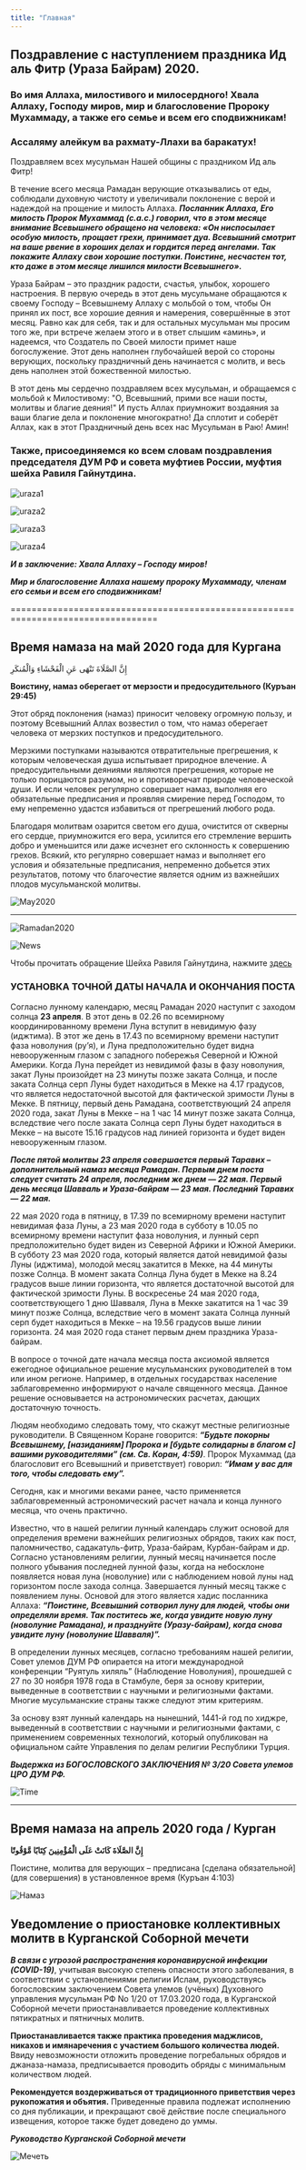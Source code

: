 ```yaml
---
title: "Главная"
---
```


## Поздравление с наступлением праздника Ид аль Фитр (Ураза Байрам) 2020.

### Во имя Аллаха, милостивого и милосердного! Хвала Аллаху, Господу миров, мир и благословение Пророку Мухаммаду, а также его семье и всем его сподвижникам!

### Ассаляму алейкум ва рахмату-Ллахи ва баракатух!

Поздравляем всех мусульман Нашей общины с праздником Ид аль Фитр!

В течение всего месяца Рамадан верующие отказывались от еды, соблюдали духовную чистоту и увеличивали поклонение с верой и надеждой на прощение и милость Аллаха. ***Посланник Аллаха, Его милость Пророк Мухаммад (с.а.с.) говорил, что в этом месяце внимание Всевышнего обращено на человека: «Он ниспосылает особую милость, прощает грехи, принимает дуа. Всевышний смотрит на ваше рвение в хороших делах и гордится перед ангелами. Так покажите Аллаху свои хорошие поступки. Поистине, несчастен тот, кто даже в этом месяце лишился милости Всевышнего».***

Ураза Байрам – это праздник радости, счастья, улыбок, хорошего настроения. В первую очередь в этот день мусульмане обращаются к своему Господу – Всевышнему Аллаху с мольбой о том, чтобы Он принял их пост, все хорошие деяния и намерения, совершённые в этот месяц. Равно как для себя, так и для остальных мусульман мы просим того же, при встрече желаем этого и в ответ слышим «аминь», и надеемся, что Создатель по Своей милости примет наше богослужение.  Этот день наполнен глубочайшей верой со стороны верующих, поскольку праздничный день начинается с молитв, и весь день наполнен этой божественной милостью.

В этот день мы сердечно поздравляем всех мусульман, и обращаемся с мольбой к Милостивому: "О, Всевышний, прими все наши посты, молитвы и благие деяния!" И пусть Аллах приумножит воздаяния за ваши благие дела и поклонение многократно! Да сплотит и соберёт Аллах, как в этот Праздничный день всех нас Мусульман в Раю! Амин!

### Также, присоединяемся ко всем словам поздравления председателя ДУМ РФ и совета муфтиев России, муфтия шейха Равиля Гайнутдина.

![uraza1](./index/num1.jpg)

![uraza2](./index/num2.jpg)

![uraza3](./index/num3.jpg)

![uraza4](./index/num4.jpg)

***И в заключение: Хвала Аллаху – Господу миров!***

***Мир и благословение Аллаха нашему пророку Мухаммаду, членам его семьи и всем его сподвижникам!***

==================================================================================

## Время намаза на май 2020 года для Кургана

إِنَّ الصَّلَاةَ تَنْهَى عَنِ الْفَحْشَاءِ وَالْمُنكَرِ

**Воистину, намаз оберегает от мерзости и предосудительного (Куръан 29:45)**

Этот обряд поклонения (намаз) приносит человеку огромную пользу, и поэтому Всевышний Аллах возвестил о том, что намаз оберегает человека от мерзких поступков и предосудительного.

Мерзкими поступками называются отвратительные прегрешения, к которым человеческая душа испытывает природное влечение. А предосудительными деяниями являются прегрешения, которые не только порицаются разумом, но и противоречат природе человеческой души. И если человек регулярно совершает намаз, выполняя его обязательные предписания и проявляя смирение перед Господом, то ему непременно удастся избавиться от прегрешений любого рода.

Благодаря молитвам озарится светом его душа, очистится от скверны его сердце, приумножится его вера, усилится его стремление вершить добро и уменьшится или даже исчезнет его склонность к совершению грехов. Всякий, кто регулярно совершает намаз и выполняет его условия и обязательные предписания, непременно добьется этих результатов, потому что благочестие является одним из важнейших плодов мусульманской молитвы.

![May2020](./index/May2020.jpg)

---

![Ramadan2020](./index/Ramadan.jpg)

![News](./index/Gainudin.jpg)

Чтобы прочитать обращение Шейха Равиля Гайнутдина, нажмите <a href="https://kurgan-mosque.ru/news">здесь</a>

### УСТАНОВКА ТОЧНОЙ ДАТЫ НАЧАЛА И ОКОНЧАНИЯ ПОСТА

Согласно лунному календарю, месяц Рамадан 2020 наступит с заходом солнца **23 апреля**. В этот день в 02.26 по всемирному координированному времени Луна вступит в невидимую фазу (иджтима). В этот же день в 17.43 по всемирному времени наступит фаза новолуния (ру’я), и Луна предположительно будет видна невооруженным глазом с западного побережья Северной и Южной Америки. Когда Луна перейдет из невидимой фазы в фазу новолуния, закат Луны произойдет на 23 минуты позже заката Солнца, и после заката Солнца серп Луны будет находиться в Мекке на 4.17 градусов, что является недостаточной высотой для фактической зримости Луны в Мекке. В пятницу, первый день Рамадана, соответствующий 24 апреля 2020 года, закат Луны в Мекке – на 1 час 14 минут позже заката Солнца, вследствие чего после заката Солнца серп Луны будет находиться в Мекке – на высоте 15.16 градусов над линией горизонта и будет виден невооруженным глазом.

***После пятой молитвы 23 апреля совершается первый Таравих – дополнительный намаз месяца Рамадан. Первым днем поста следует считать 24 апреля, последним же днем — 22 мая. Первый день месяца Шавваль и Ураза-байрам — 23 мая. Последний Таравих — 22 мая.***

22 мая 2020 года в пятницу, в 17.39 по всемирному времени наступит невидимая фаза Луны, а 23 мая 2020 года в субботу в 10.05 по всемирному времени наступит фаза новолуния, и лунный серп предположительно будет виден из Северной Африки и Южной Америки. В субботу 23 мая 2020 года, который является датой невидимой фазы Луны (иджтима), молодой месяц закатится в Мекке, на 44 минуты позже Солнца. В момент заката Солнца Луна будет в Мекке на 8.24 градусов выше линии горизонта, что является достаточной высотой для фактической зримости Луны. В воскресенье 24 мая 2020 года, соответствующего 1 дню Шавваля, Луна в Мекке закатится на 1 час 39 минут позже Солнца, вследствие чего в момент заката Солнца лунный серп будет находиться в Мекке – на 19.56 градусов выше линии горизонта. 24 мая 2020 года станет первым днем праздника Ураза-байрам.

В вопросе о точной дате начала месяца поста аксиомой является ежегодное официальное решение мусульманских руководителей в том или ином регионе. Например, в отдельных государствах население заблаговременно информируют о начале священного месяца. Данное решение основывается на астрономических расчетах, дающих достаточную точность.

Людям необходимо следовать тому, что скажут местные религиозные руководители. В Священном Коране говорится: ***“Будьте покорны Всевышнему, [назиданиям] Пророка и [будьте солидарны в благом с] вашими руководителями” (см. Св. Коран, 4:59)***. Пророк Мухаммад (да благословит его Всевышний и приветствует) говорил: ***“Имам у вас для того, чтобы следовать ему”.***

Сегодня, как и многими веками ранее, часто применяется заблаговременный астрономический расчет начала и конца лунного месяца, что очень практично.

Известно, что в нашей религии лунный календарь служит основой для определения времени важнейших религиозных обрядов, таких как пост, паломничество, садакатуль-фитр, Ураза-байрам, Курбан-байрам и др. Согласно установлениям религии, лунный месяц начинается после полного убывания последней лунной фазы, когда на небосклоне появляется новая луна (новолуние) или с наблюдением новой луны над горизонтом после захода солнца. Завершается лунный месяц также с появлением луны. Основой для этого является хадис посланника Аллаха: ***“Поистине, Всевышний сотворил луну для людей, чтобы они определяли время. Так поститесь же, когда увидите новую луну (новолуние Рамадана), и празднуйте (Уразу-байрам), когда снова увидите луну (новолуние Шавваля)”.***

В определении лунных месяцев, согласно требованиям нашей религии, Совет улемов ДУМ РФ опирается на итоги международной конференции “Руятуль хиляль” (Наблюдение Новолуния), прошедшей с 27 по 30 ноября 1978 года в Стамбуле, беря за основу критерии, выведенные в соответствии с научными и религиозными фактами. Многие мусульманские страны также следуют этим критериям.

За основу взят лунный календарь на нынешний, 1441-й год по хиджре, выведенный в соответствии с научными и религиозными фактами, с применением современных технологий, который опубликован на официальном сайте Управления по делам религии Республики Турция.

***Выдержка из БОГОСЛОВСКОГО ЗАКЛЮЧЕНИЯ № 3/20 Совета улемов ЦРО ДУМ РФ.***

![Time](./index/IMG_0358.jpeg)

__________________________________________________________________________________________________________________________________

## Время намаза на апрель 2020 года / Курган

**إِنَّ الصَّلَاةَ كَانَتْ عَلَى الْمُؤْمِنِينَ كِتَابًا مَّوْقُوتًا**

Поистине, молитва для верующих – предписана [сделана обязательной] (для совершения) в установленное время (Куръан 4:103)

![Намаз](./index/Namaz_04.jpg)

## Уведомление о приостановке коллективных молитв в Курганской Соборной мечети

***В связи с угрозой распространения коронавирусной инфекции (COVID-19)***, учитывая высокую степень опасности этого заболевания, в соответствии с установлениями религии Ислам, руководствуясь богословским заключением Совета улемов (учёных) Духовного управления мусульман РФ No 1/20 от 17.03.2020 года, в Курганской Соборной мечети приостанавливается проведение коллективных пятикратных и пятничных молитв.

**Приостанавливается также практика проведения маджлисов, никахов и имянаречения с участием большого количества людей.**
Ввиду невозможности отложить проведение погребальных обрядов и джаназа-намаза, предписывается проводить обряды с минимальным количеством людей.

**Рекомендуется воздерживаться от традиционного приветствия через рукопожатия и объятия.**
Приведенные правила подлежат исполнению со дня публикации, и прекращают своё действие после специального извещения, которое также будет доведено до уммы.

***Руководство Курганской Соборной мечети***


![Мечеть](./index/unnamed1.jpg)

